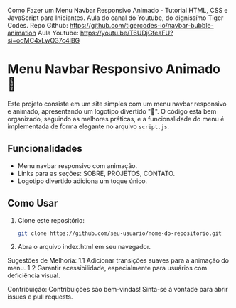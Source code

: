 Como Fazer um Menu Navbar Responsivo Animado - Tutorial HTML, CSS e JavaScript para Iniciantes.
Aula do canal do Youtube, do dignissímo Tiger Codes.
Repo Github: https://github.com/tigercodes-io/navbar-bubble-animation
Aula Youtube: https://youtu.be/T6UDjGfeaFU?si=odMC4xLwQ37c4lBG

# Menu Navbar Responsivo Animado 🐅

Este projeto consiste em um site simples com um menu navbar responsivo e animado, apresentando um logotipo divertido "🐅". O código está bem organizado, seguindo as melhores práticas, e a funcionalidade do menu é implementada de forma elegante no arquivo `script.js`.

## Funcionalidades

- Menu navbar responsivo com animação.
- Links para as seções: SOBRE, PROJETOS, CONTATO.
- Logotipo divertido adiciona um toque único.

## Como Usar

1. Clone este repositório:

   ```bash
   git clone https://github.com/seu-usuario/nome-do-repositorio.git
   
1. Abra o arquivo index.html em seu navegador.

Sugestões de Melhoria:
1.1 Adicionar transições suaves para a animação do menu.
1.2 Garantir acessibilidade, especialmente para usuários com deficiência visual.

Contribuição:
Contribuições são bem-vindas! Sinta-se à vontade para abrir issues e pull requests.

